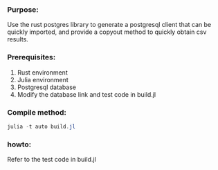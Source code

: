 ### Purpose:
Use the rust postgres library to generate a postgresql client that can be quickly imported, and provide a copyout method to quickly obtain csv results.

### Prerequisites:
1. Rust environment
2. Julia environment
3. Postgresql database
4. Modify the database link and test code in build.jl

### Compile method:
``` powershell
julia -t auto build.jl
```

### howto:
Refer to the test code in build.jl
